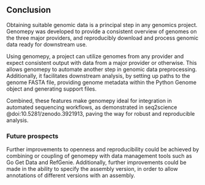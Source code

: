 ## Conclusion
<!-- A principal step in all science is making informed decisions. -->
<!-- For genomics projects, choosing a genome to serve as reference assembly is no different. -->
Obtaining suitable genomic data is a principal step in any genomics project.
Genomepy was developed to provide a consistent overview of genomes on the three major providers,
and reproducibly download and process genomic data ready for downstream use.
<!-- offers an overview of the three largest genome providers, serving as a catalyst for this step. -->
<!--  -->
<!-- After choosing an assembly, data must be downloaded and processed for compatibility with downstream tools. -->
<!-- Genomepy provides this functionality, which includes downloading, zipping and unzipping, converting, filtering and altering of the data, while providing logging of the steps undertaken. -->
<!-- Even if the required reference data is not available on the three largest genome providers, genomepy can process external data to provide a consistent output. -->
Using genomepy, a project can utilize genomes from any provider and expect consistent output with data from a major provider or otherwise.
This allows genomepy to automate another step in genomic data preprocessing.
Additionally, it facilitates downstream analysis, by setting up paths to the genome FASTA file, providing genome metadata within the Python Genome object and generating support files.
<!--  -->
<!-- While genomepy makes choices during the processing, each of these can be tuned to the specific needs of a project using the CLI or Python API. -->
Combined, these features make genomepy ideal for integration in automated sequencing workflows, as demonstrated in seq2science @doi:10.5281/zenodo.3921913, paving the way for robust and reproducible analysis.

### Future prospects
<!-- As science strives to become more open, genomepy assists by making the discussed steps easier, and make the output more FAIR @doi:10.1038/sdata.2016.18. -->
Further improvements to openness and reproducibility could be achieved by combining or coupling of genomepy with data management tools such as Go Get Data and RefGenie.
Additionally, further improvements could be made in the ability to specify the assembly version, in order to allow annotations of different versions with an assembly.
<!--  -->
<!-- For these situations, data management tools would be an excellent extension to genomepy. -->
<!-- Simon: Move to future outlook => integration / combination with GGD and RefGenie. In this section you want to convince the reader that there is a gap, and that genomepy fills that specific gap! -->
